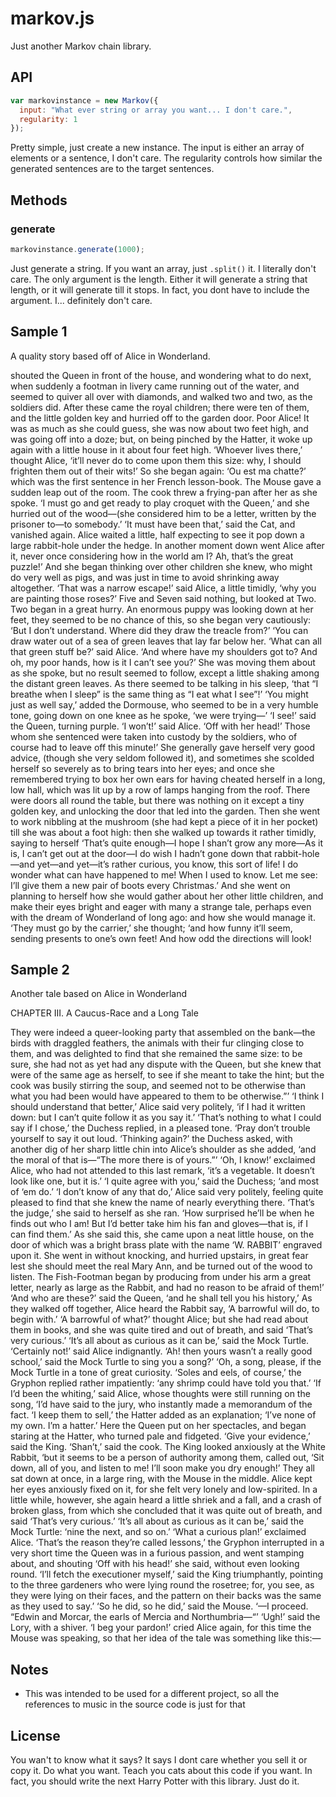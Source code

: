 # markov.js
Just another Markov chain library.

## API

```javascript
var markovinstance = new Markov({
  input: "What ever string or array you want... I don't care.",
  regularity: 1
});
```

Pretty simple, just create a new instance. The input is either an array of elements or a sentence, I don't care. The regularity controls how similar the generated sentences are to the target sentences.

## Methods

### generate

```javascript
markovinstance.generate(1000);
```

Just generate a string. If you want an array, just `.split()` it. I literally don't care. The only argument is the length. Either it will generate a string that length, or it will generate till it stops. In fact, you dont have to include the argument. I... definitely don't care.

## Sample 1

A quality story based off of Alice in Wonderland.  
  
shouted the Queen in front of the house, and wondering what to do next, when suddenly a footman in livery came running out of the water, and seemed to quiver all over with diamonds, and walked two and two, as the soldiers did. After these came the royal children; there were ten of them, and the little golden key and hurried off to the garden door.
Poor Alice! It was as much as she could guess, she was now about two feet high, and was going off into a doze; but, on being pinched by the Hatter, it woke up again with a little house in it about four feet high. ‘Whoever lives there,’ thought Alice, ‘it’ll never do to come upon them this size: why, I should frighten them out of their wits!’ So she began again: ‘Ou est ma chatte?’ which was the first sentence in her French lesson-book. The Mouse gave a sudden leap out of the room. The cook threw a frying-pan after her as she spoke. ‘I must go and get ready to play croquet with the Queen,’ and she hurried out of the wood—(she considered him to be a letter, written by the prisoner to—to somebody.’
‘It must have been that,’ said the Cat, and vanished again.
Alice waited a little, half expecting to see it pop down a large rabbit-hole under the hedge.
In another moment down went Alice after it, never once considering how in the world am I? Ah, that’s the great puzzle!’ And she began thinking over other children she knew, who might do very well as pigs, and was just in time to avoid shrinking away altogether.
‘That was a narrow escape!’ said Alice, a little timidly, ‘why you are painting those roses?’
Five and Seven said nothing, but looked at Two. Two began in a great hurry.
An enormous puppy was looking down at her feet, they seemed to be no chance of this, so she began very cautiously: ‘But I don’t understand. Where did they draw the treacle from?’
‘You can draw water out of a sea of green leaves that lay far below her.
‘What can all that green stuff be?’ said Alice. ‘And where have my shoulders got to? And oh, my poor hands, how is it I can’t see you?’ She was moving them about as she spoke, but no result seemed to follow, except a little shaking among the distant green leaves.
As there seemed to be talking in his sleep, ‘that “I breathe when I sleep” is the same thing as “I eat what I see”!’
‘You might just as well say,’ added the Dormouse, who seemed to be in a very humble tone, going down on one knee as he spoke, ‘we were trying—’
‘I see!’ said the Queen, turning purple.
‘I won’t!’ said Alice.
‘Off with her head!’ Those whom she sentenced were taken into custody by the soldiers, who of course had to leave off this minute!’ She generally gave herself very good advice, (though she very seldom followed it), and sometimes she scolded herself so severely as to bring tears into her eyes; and once she remembered trying to box her own ears for having cheated herself in a long, low hall, which was lit up by a row of lamps hanging from the roof.
There were doors all round the table, but there was nothing on it except a tiny golden key, and unlocking the door that led into the garden. Then she went to work nibbling at the mushroom (she had kept a piece of it in her pocket) till she was about a foot high: then she walked up towards it rather timidly, saying to herself ‘That’s quite enough—I hope I shan’t grow any more—As it is, I can’t get out at the door—I do wish I hadn’t gone down that rabbit-hole—and yet—and yet—it’s rather curious, you know, this sort of life! I do wonder what can have happened to me! When I used to know. Let me see: I’ll give them a new pair of boots every Christmas.’
And she went on planning to herself how she would gather about her other little children, and make their eyes bright and eager with many a strange tale, perhaps even with the dream of Wonderland of long ago: and how she would manage it. ‘They must go by the carrier,’ she thought; ‘and how funny it’ll seem, sending presents to one’s own feet! And how odd the directions will look!

## Sample 2

Another tale based on Alice in Wonderland  
  
CHAPTER III. A Caucus-Race and a Long Tale

They were indeed a queer-looking party that assembled on the bank—the birds with draggled feathers, the animals with their fur clinging close to them, and was delighted to find that she remained the same size: to be sure, she had not as yet had any dispute with the Queen, but she knew that were of the same age as herself, to see if she meant to take the hint; but the cook was busily stirring the soup, and seemed not to be otherwise than what you had been would have appeared to them to be otherwise.”’
‘I think I should understand that better,’ Alice said very politely, ‘if I had it written down: but I can’t quite follow it as you say it.’
‘That’s nothing to what I could say if I chose,’ the Duchess replied, in a pleased tone.
‘Pray don’t trouble yourself to say it out loud.
‘Thinking again?’ the Duchess asked, with another dig of her sharp little chin into Alice’s shoulder as she added, ‘and the moral of that is—“The more there is of yours.”’
‘Oh, I know!’ exclaimed Alice, who had not attended to this last remark, ‘it’s a vegetable. It doesn’t look like one, but it is.’
‘I quite agree with you,’ said the Duchess; ‘and most of ‘em do.’
‘I don’t know of any that do,’ Alice said very politely, feeling quite pleased to find that she knew the name of nearly everything there. ‘That’s the judge,’ she said to herself as she ran. ‘How surprised he’ll be when he finds out who I am! But I’d better take him his fan and gloves—that is, if I can find them.’ As she said this, she came upon a neat little house, on the door of which was a bright brass plate with the name ‘W. RABBIT’ engraved upon it. She went in without knocking, and hurried upstairs, in great fear lest she should meet the real Mary Ann, and be turned out of the wood to listen.
The Fish-Footman began by producing from under his arm a great letter, nearly as large as the Rabbit, and had no reason to be afraid of them!’
‘And who are these?’ said the Queen, ‘and he shall tell you his history,’
As they walked off together, Alice heard the Rabbit say, ‘A barrowful will do, to begin with.’
‘A barrowful of what?’ thought Alice; but she had read about them in books, and she was quite tired and out of breath, and said ‘That’s very curious.’
‘It’s all about as curious as it can be,’ said the Mock Turtle.
‘Certainly not!’ said Alice indignantly.
‘Ah! then yours wasn’t a really good school,’ said the Mock Turtle to sing you a song?’
‘Oh, a song, please, if the Mock Turtle in a tone of great curiosity.
‘Soles and eels, of course,’ the Gryphon replied rather impatiently: ‘any shrimp could have told you that.’
‘If I’d been the whiting,’ said Alice, whose thoughts were still running on the song, ‘I’d have said to the jury, who instantly made a memorandum of the fact.
‘I keep them to sell,’ the Hatter added as an explanation; ‘I’ve none of my own. I’m a hatter.’
Here the Queen put on her spectacles, and began staring at the Hatter, who turned pale and fidgeted.
‘Give your evidence,’ said the King.
‘Shan’t,’ said the cook.
The King looked anxiously at the White Rabbit, ‘but it seems to be a person of authority among them, called out, ‘Sit down, all of you, and listen to me! I’ll soon make you dry enough!’ They all sat down at once, in a large ring, with the Mouse in the middle. Alice kept her eyes anxiously fixed on it, for she felt very lonely and low-spirited. In a little while, however, she again heard a little shriek and a fall, and a crash of broken glass, from which she concluded that it was quite out of breath, and said ‘That’s very curious.’
‘It’s all about as curious as it can be,’ said the Mock Turtle: ‘nine the next, and so on.’
‘What a curious plan!’ exclaimed Alice.
‘That’s the reason they’re called lessons,’ the Gryphon interrupted in a very short time the Queen was in a furious passion, and went stamping about, and shouting ‘Off with his head!’ she said, without even looking round.
‘I’ll fetch the executioner myself,’ said the King triumphantly, pointing to the three gardeners who were lying round the rosetree; for, you see, as they were lying on their faces, and the pattern on their backs was the same as they used to say.’
‘So he did, so he did,’ said the Mouse. ‘—I proceed. “Edwin and Morcar, the earls of Mercia and Northumbria—“’
‘Ugh!’ said the Lory, with a shiver.
‘I beg your pardon!’ cried Alice again, for this time the Mouse was speaking, so that her idea of the tale was something like this:—

## Notes
* This was intended to be used for a different project, so all the references to music in the source code is just for that

## License

You wan't to know what it says? It says I dont care whether you sell it or copy it. Do what you want. Teach you cats about this code if you want. In fact, you should write the next Harry Potter with this library. Just do it.
